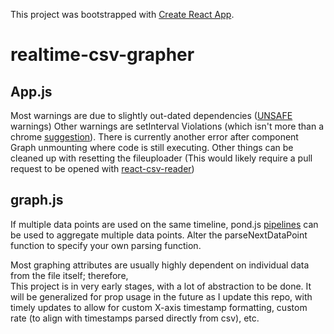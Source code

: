 This project was bootstrapped with [Create React App](https://github.com/facebook/create-react-app).

# realtime-csv-grapher

## App.js
  Most warnings are due to slightly out-dated dependencies ([UNSAFE](https://reactjs.org/blog/2018/03/27/update-on-async-rendering.html) warnings) 
  Other warnings are setInterval Violations (which isn't more than a chrome [suggestion](https://stackoverflow.com/questions/42218699/javascript-chrome-violation-violation-handler-took-83ms-of-runtime/44824402#44824402)). 
  There is currently another error after component Graph unmounting where code is still executing.
  Other things can be cleaned up with resetting the fileuploader (This would likely require a pull request to be opened with [react-csv-reader](https://github.com/nzambello/react-csv-reader))
  
## graph.js
  If multiple data points are used on the same timeline, pond.js [pipelines](https://esnet-pondjs.appspot.com/#/pipeline) can be used to aggregate multiple data points.
  Alter the parseNextDataPoint function to specify your own parsing function. 
 
Most graphing attributes are usually highly dependent on individual data from the file itself; therefore,<br/>
This project is in very early stages, with a lot of abstraction to be done. It will be generalized for prop usage in the future as I update this repo, with timely updates to allow for custom X-axis timestamp formatting, custom rate (to align with timestamps parsed directly from csv), etc.

